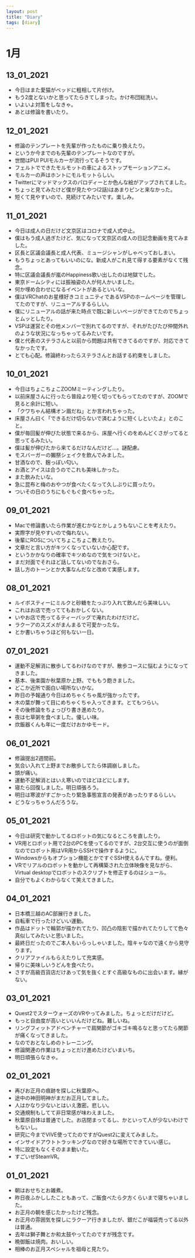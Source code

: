 ```yaml
---
layout: post
title: "Diary"
tags: [diary]
---
```


# 1月
## 13_01_2021
* 今日はまた愛猫がベッドに粗相して片付け。
* もう2度とないかと思ってたらきてしまった。かけ布団総洗い。
* いよいよ対策をしなきゃ。
* あとは修論を書いたり。

## 12_01_2021
* 修論のテンプレートを先輩が作ったものに乗り換えたり。
* というか今までのも先輩のテンプレートなのですが。
* 世間はPUI PUIモルカーが流行ってるそうです。
* フェルトでできたモルモットの車によるストップモーションアニメ。
* モルカーの声はホントにモルモットらしい。
* Twitterにマッドマックスのパロディーとか色んな絵がアップされてました。
* ちょっと見てみたけど僕が見たやつ(2話)はあまりピンと来なかった。
* 短くて見やすいので、見続けてみたいです。楽しみ。

## 11_01_2021
* 今日は成人の日だけど文京区はコロナで成人式中止。
* 僕はもう成人過ぎたけど、気になって文京区の成人の日記念動画を見てみました。
* 区長と区議会議長と成人代表、ミュージシャンがしゃべっておしまい。
* もうちょっとあってもいいのにな。新成人がこれ見て得する要素がなくて残念。
* 特に区議会議長が嵐のHappiness歌い出したのは地獄でした。
* 東京ドームシティには振袖姿の人が何人かいました。
* 何か埋め合わせになるイベントがあるといいな。
* 僕はVRChatのお星様好きコミュニティであるVSPのホームページを管理してたのですが、リニューアルするらしい。
* 僕にリニューアルの話が来た時点で既に新しいページができてたのでちょっとムッとしたり。
* VSPは運営とその他メンバーで別れてるのですが、それがたびたび仲間外れのような状況になっちゃってるみたいです。
* 僕と代表のステラさんと以前から問題は共有できてるのですが、対応できてなかったです。
* とても心配。修論終わったらステラさんとお話する約束をしました。

## 10_01_2021
* 今日はちょこちょこZOOMミーティングしたり。
* 以前床屋さんに行ったら普段より短く切ってもらってたのですが、ZOOMで見ると余計に短い。
* 「クワちゃん結構オン眉だね」とか言われちゃった。
* 床屋さん曰く「できるだけ切らないで済むように短くしといたよ」とのこと。
* 僕が毎回髪が伸びた状態で来るから、床屋へ行くのをめんどくさがってると思ってるみたい。
* 僕は髪が伸びたから来てるだけなんだけど…。謎配慮。
* モスバーガーの獺祭シェイクを飲んでみました。
* 甘酒なので、麹っぽい匂い。
* お酒とアイスは合うのでこれも美味しかった。
* また飲みたいな。
* 急に昆布と梅のおやつが食べたくなって久しぶりに買ったり。
* ついその日のうちにもぐもぐ食べちゃった。

## 09_01_2021
* Macで修論書いたら作業が進むかなとかしょうもないことを考えたり。
* 実際字が見やすいので侮れない。
* 後輩にROSについてちょこちょこ教えたり。
* 文章だと言い方がキツくなっていないか心配です。
* というかかなりの確率でキツめなので気をつけないと。
* まだ対面でそれほど話してないのでなおさら。
* 話し方のトーンとか大事なんだなと改めて実感します。

## 08_01_2021
* ルイボスティーにミルクと砂糖をたっぷり入れて飲んだら美味しい。
* これはお店で売っててもおかしくない。
* いやお店で売ってるティーバッグで淹れたわけだけど。
* ラクーアのスズメがまんまるで可愛かったな。
* とか書いちゃうほど何もない一日。

## 07_01_2021
* 運動不足解消に散歩してるわけなのですが、散歩コースに悩むようになってきました。
* 基本、後楽園か秋葉原か上野。でももう飽きました。
* どこか近所で面白い場所ないかな。
* 昨日の予報通り今日はめちゃくちゃ風が強かったです。
* 木の葉が舞って目にめちゃくちゃ入ってきます。とてもつらい。
* その後修論をちょっぴり書き進めたり。
* 夜は七草粥を食べました。優しい味。
* 炊飯器くんも年に一度だけおかゆモード。

## 06_01_2021
* 修論提出2週間前。
* 気合い入れて上野までお散歩してたら体調崩しました。
* 頭が痛い。
* 運動不足解消とはいえ寒いのでほどほどにします。
* 寝たら回復しました。明日頑張ろう。
* 明日は寒波がすごかったり緊急事態宣言の発表があったりするらしい。
* どうなっちゃうんだろうな。

## 05_01_2021
* 今日は研究で動かしてるロボットの気になるところを直したり。
* VR用とロボット用で2台のPCを使ってるのですが、2台交互に使うのが面倒なのでロボット用はVR用からSSHで操作するように。
* Windowsからもオプション機能とかですぐSSH使えるんですね。便利。
* VRでリアルのロボットを動かして再構築された立体映像を見ながら、Virtual desktopでロボットのスクリプトを修正するのはシュール。
* 自分でもよくわからなくて笑えてきました。

## 04_01_2021
* 日本橋三越のAC部展行きました。
* 自転車で行ったけどいい運動。
* 作品はドットで輪郭が描かれてたり、凹凸の陰影で描かれてたりしてて色々真似してみたいと思いました。
* 最終日だったのでご本人もいらっしゃいました。陰キャなので遠くから見守ります。
* クリアファイルもらえたりして充実感。
* 帰りに美味しいうどんを食べたり。
* さすが高級百貨店だけあって気を抜くとすぐ高級なものに出会います。縁がない。

## 03_01_2021
* Quest2でスターウォーズのVRやってみました。ちょっとだけだけど。
* もっと自由度が高いといいんだけどね。難しいね。
* リングフィットアドベンチャーで肩関節がゴキゴキ鳴るなと思ってたら関節が痛くなってきました。
* なのでおとなしめのトレーニング。
* 修論関連の作業はちょっとだけ進めたけどいまいち。
* 明日頑張らなきゃ。

## 02_01_2021
* 再びお正月の痕跡を探しに秋葉原へ。
* 途中の神田明神がまだお正月してました。
* 人はかなり少ないとはいえ激密。悲しい。
* 交通規制もしてて非日常感が味わえました。
* 秋葉原自体は普通でした。お店閉まってるし、かといって人が少ないわけでもないし。
* 研究に今までVIVE使ってたのですがQuest2に変えてみました。
* インサイドアウトトラッキングなので好きな場所でできていい感じ。
* 特に設定もなくそのまま動いた。
* すごいぜSteamVR。

## 01_01_2021
* 朝はおせちとお雑煮。
* 昨日夜ふかししたこともあって、ご飯食べたら夕方くらいまで寝ちゃいました。
* お正月の朝を感じたかったけど残念。
* お正月の雰囲気を探しにラクーア行きましたが、銀だこが福袋売ってる以外は普通。
* 去年は獅子舞とか和太鼓やってたのですが残念です。
* 晩御飯は焼肉。おいしい。
* 相棒のお正月スペシャルを祖母と見たり。
